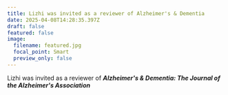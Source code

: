 ```yaml
---
title: Lizhi was invited as a reviewer of Alzheimer's & Dementia
date: 2025-04-08T14:28:35.397Z
draft: false
featured: false
image:
  filename: featured.jpg
  focal_point: Smart
  preview_only: false
---
```

Lizhi was invited as a reviewer of ***Alzheimer's & Dementia: The Journal of the Alzheimer's Association***